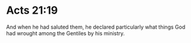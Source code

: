 # Acts 21:19

And when he had saluted them, he declared particularly what things God had wrought among the Gentiles by his ministry.